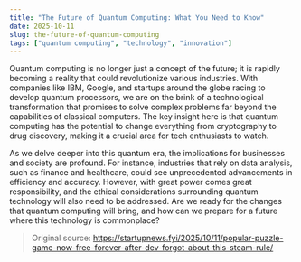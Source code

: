 ```yaml
---
title: "The Future of Quantum Computing: What You Need to Know"
date: 2025-10-11
slug: the-future-of-quantum-computing
tags: ["quantum computing", "technology", "innovation"]
---
```

Quantum computing is no longer just a concept of the future; it is rapidly becoming a reality that could revolutionize various industries. With companies like IBM, Google, and startups around the globe racing to develop quantum processors, we are on the brink of a technological transformation that promises to solve complex problems far beyond the capabilities of classical computers. The key insight here is that quantum computing has the potential to change everything from cryptography to drug discovery, making it a crucial area for tech enthusiasts to watch.

As we delve deeper into this quantum era, the implications for businesses and society are profound. For instance, industries that rely on data analysis, such as finance and healthcare, could see unprecedented advancements in efficiency and accuracy. However, with great power comes great responsibility, and the ethical considerations surrounding quantum technology will also need to be addressed. Are we ready for the changes that quantum computing will bring, and how can we prepare for a future where this technology is commonplace?
> Original source: https://startupnews.fyi/2025/10/11/popular-puzzle-game-now-free-forever-after-dev-forgot-about-this-steam-rule/
